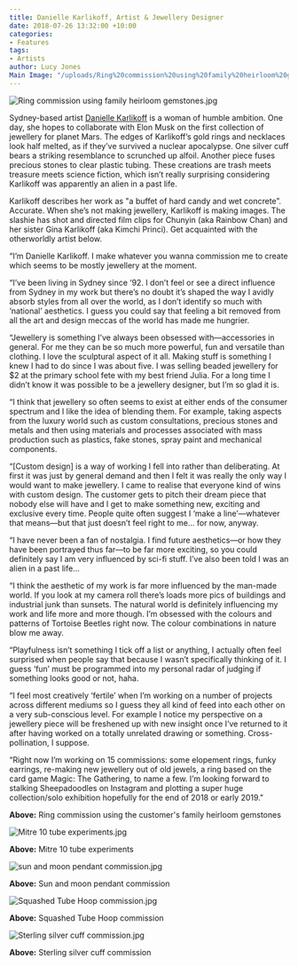 ```yaml
---
title: Danielle Karlikoff, Artist & Jewellery Designer
date: 2018-07-26 13:32:00 +10:00
categories:
- Features
tags:
- Artists
author: Lucy Jones
Main Image: "/uploads/Ring%20commission%20using%20family%20heirloom%20gemstones.jpg"
---
```


![Ring commission using family heirloom gemstones.jpg](/uploads/Ring%20commission%20using%20family%20heirloom%20gemstones.jpg)

Sydney-based artist [Danielle Karlikoff](https://www.instagram.com/computa_hydrates/?hl=en) is a woman of humble ambition. One day, she hopes to collaborate with Elon Musk on the first collection of jewellery for planet Mars. The edges of Karlikoff’s gold rings and necklaces look half melted, as if they’ve survived a nuclear apocalypse. One silver cuff bears a striking resemblance to scrunched up alfoil. Another piece fuses precious stones to clear plastic tubing. These creations are trash meets treasure meets science fiction, which isn’t really surprising considering Karlikoff was apparently an alien in a past life.

Karlikoff describes her work as "a buffet of hard candy and wet concrete”. Accurate. When she’s not making jewellery, Karlikoff is making images. The slashie has shot and directed film clips for Chunyin (aka Rainbow Chan) and her sister Gina Karlikoff (aka Kimchi Princi). Get acquainted with the otherworldly artist below.

“I’m Danielle Karlikoff. I make whatever you wanna commission me to create which seems to be mostly jewellery at the moment.

“I’ve been living in Sydney since ‘92. I don’t feel or see a direct influence from Sydney in my work but there’s no doubt it’s shaped the way I avidly absorb styles from all over the world, as I don’t identify so much with ‘national’ aesthetics. I guess you could say that feeling a bit removed from all the art and design meccas of the world has made me hungrier.

“Jewellery is something I’ve always been obsessed with—accessories in general. For me they can be so much more powerful, fun and versatile than clothing. I love the sculptural aspect of it all. Making stuff is something I knew I had to do since I was about five. I was selling beaded jewellery for $2 at the primary school fete with my best friend Julia. For a long time I didn’t know it was possible to be a jewellery designer, but I’m so glad it is.

“I think that jewellery so often seems to exist at either ends of the consumer spectrum and I like the idea of blending them. For example, taking aspects from the luxury world such as custom consultations, precious stones and metals and then using materials and processes associated with mass production such as plastics, fake stones, spray paint and mechanical components.

“\[Custom design\] is a way of working I fell into rather than deliberating. At first it was just by general demand and then I felt it was really the only way I would want to make jewellery. I came to realise that everyone kind of wins with custom design. The customer gets to pitch their dream piece that nobody else will have and I get to make something new, exciting and exclusive every time. People quite often suggest I ‘make a line’—whatever that means—but that just doesn’t feel right to me... for now, anyway.

“I have never been a fan of nostalgia. I find future aesthetics—or how they have been portrayed thus far—to be far more exciting, so you could definitely say I am very influenced by sci-fi stuff. I’ve also been told I was an alien in a past life...

“I think the aesthetic of my work is far more influenced by the man-made world. If you look at my camera roll there’s loads more pics of buildings and industrial junk than sunsets. The natural world is definitely influencing my work and life more and more though. I’m obsessed with the colours and patterns of Tortoise Beetles right now. The colour combinations in nature blow me away.

“Playfulness isn’t something I tick off a list or anything, I actually often feel surprised when people say that because I wasn’t specifically thinking of it. I guess ‘fun’ must be programmed into my personal radar of judging if something looks good or not, haha.

“I feel most creatively ‘fertile’ when I’m working on a number of projects across different mediums so I guess they all kind of feed into each other on a very sub-conscious level. For example I notice my perspective on a jewellery piece will be freshened up with new insight once I’ve returned to it after having worked on a totally unrelated drawing or something. Cross-pollination, I suppose.

“Right now I’m working on 15 commissions: some elopement rings, funky earrings, re-making new jewellery out of old jewels, a ring based on the card game Magic: The Gathering, to name a few. I’m looking forward to stalking Sheepadoodles on Instagram and plotting a super huge collection/solo exhibition hopefully for the end of 2018 or early 2019."

**Above:** Ring commission using the customer's family heirloom gemstones

![Mitre 10 tube experiments.jpg](/uploads/Mitre%2010%20tube%20experiments.jpg)

**Above:** Mitre 10 tube experiments 

![sun and moon pendant commission.jpg](/uploads/sun%20and%20moon%20pendant%20commission.jpg)

**Above:** Sun and moon pendant commission 

![Squashed Tube Hoop commission.jpg](/uploads/Squashed%20Tube%20Hoop%20commission.jpg)

**Above:** Squashed Tube Hoop commission

![Sterling silver cuff commission.jpg](/uploads/Sterling%20silver%20cuff%20commission.jpg)

**Above:** Sterling silver cuff commission 